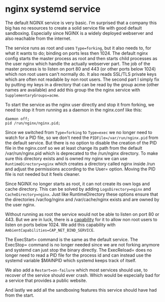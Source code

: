 # nginx systemd service

The default NGINX service is very basic. I'm surprised that a company this big has no resources to create a solid service file with good default sandboxing. Especially since NGINX is a widely deployed webserver and also reachable from the internet.

The service runs as root and uses `Type=forking`, but it also needs to, for what it wants to do; binding on ports less then 1024. The default nginx config starts the master process as root and then starts child processes as the user nginx which handle the actually webserver part. The job of the master process is to listen on port 80 and 443 (or other ports below 1024) which non root users can't normally do. It also reads SSL/TLS private keys which are often not readable by non root users. The second part I simply fix by putting my keys in a directory that can be read by the group acme (other names are available) and add this group the the nginx service with `SupplementaryGroups=acme`.

To start the service as the nginx user directly and stop it from forking, we need to stop it from running as a daemon in the nginx.conf like this:

```
daemon off;
pid /run/nginx/nginx.pid;
```

Since we switched from `Type=forking` to `Type=exec` we no longer need to watch for a PID file, so we don't need the `PIDFile=/var/run/nginx.pid` from the default service. But there is no option to disable the creation of the PID file in the nginx.conf so we at least change its path from the default /var/run/nginx.pid which is deprecated to the /run/nginx directory. To make sure this directory exists and is owned my nginx we can use `RuntimeDirectory=nginx` which creates a directory called nginx inside /run and adjust the permissions according to the User= option. Moving the PID file is not needed but it feels cleaner.

Since NGINX no longer starts as root, it can not create its own logs and cache directory. This can be solved by adding `LogsDirectory=nginx` and `CacheDirectory=nginx`. Just like RuntimeDirectory these options ensure that the directories /var/log/nginx and /var/cache/nginx exists and are owned by the user nginx.

Without running as root the service would not be able to listen on port 80 or 443. But we are in luck, there is a [capability](https://man7.org/linux/man-pages/man7/capabilities.7.html) for it to allow non root users to listen on ports below 1024. We add this capability with `AmbientCapabilities=CAP_NET_BIND_SERVICE`.

The ExecStart= command is the same as the default service. The ExecStop= command is no longer needed since we are not forking anymore and systemd can just stop the binary directly. The ExecReload= does no longer need to read a PID file for the process id and can instead use the systemd variable $MAINPID which systemd keeps track of itself.

We also add a `Restart=on-failure` which most services should use, to recover of the service should ever crash. Which would be especially bad for a service that provides a public website.

And lastly we add all the sandboxing features this service should have had from the start.
